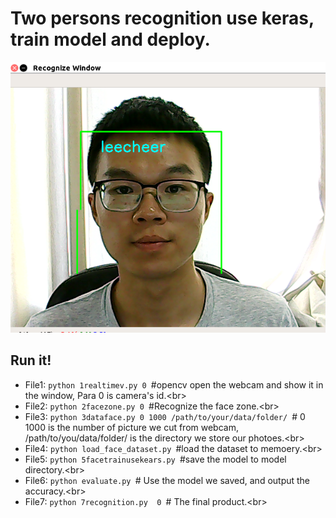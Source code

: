 Two persons recognition use keras, train model and deploy.
==========================================================
![upload](kerastest.png)


Run it!
-------
* File1: `python 1realtimev.py 0 `#opencv open the webcam and show it in the window, Para 0 is camera's id.\<br>
* File2: `python 2facezone.py 0 `#Recognize the face zone.\<br>
* File3: `python 3dataface.py 0 1000 /path/to/your/data/folder/ `# 0 1000 is the number of picture we cut from webcam, /path/to/you/data/folder/ is the directory we store our photoes.\<br>
* File4: `python load_face_dataset.py `#load the dataset to memoery.\<br>
* File5: `python 5facetrainusekears.py `#save the model to model directory.\<br>
* File6: `python evaluate.py `# Use the model we saved, and output the accuracy.\<br>
* File7: `python 7recognition.py  0 `# The final product.\<br>
